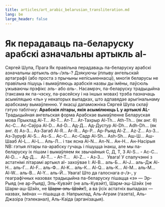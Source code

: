 ```yaml
---
title: articles/art_arabic_belarusian_transliteration.md 
lang: be
large_header: false
---
```



# Як перадаваць па-беларуску арабскі азначальны артыкль al-
Сяргей Шупа, Прага
Як правільна перадаваць па-беларуску арабскі азначальны артыкль
*аль-/эль-*? Дзякуючы ўплыву ангельскай артаграфіі (або проста з
прычыны непісьменнасці), многія беларусы не правільна пішуць і
вымаўляюць арабскія назвы ды імёны, паўсюль ужываючы прэфікс
*эль-* або *аль-*. Насамрэч, па-беларуску традыцыйна (таксама як
па-чэску, па-расейску і на іншых мовах) трэба пазначаць асыміляцыю
«ль» у некаторых выпадках, што адпавядае арыгінальнаму арабскаму
вымаўленню. У якасці дапаможніка Сяргей Шупа склаў гэтую
таблічку:
**Арабскія літары, якія асымілююць L у артыклі AL-**
Традыцыйная 
ангельская форма
Арабскае 
вымаўленне
Беларуская 
мова
Прыклад
Al-T…
At-T…
Ат-Т…
Ат-Тахрыр
Al-Th…
Ath-Th… (як анг. θ)
Ас-С…
Ас-Саўра
Al-D…
Ad-D…
Ад-Д…
Ад-Дустур
Al-Dh…
Adh-Dh… (як анг. ð)
Аз-З…
Аз-Загаб
Al-R…
Ar-R…
Ар-Р…
Ар-Рыяд
Al-Z…
Az-Z…
Аз-З…
Аз-Зуруфі
Al-S…
As-S…
Ас-С…
Ас-Садр
Al-Sh…
Ash-Sh…
Аш-Ш…
Аш-Шааб
Al-L…
Al-L…
Аль-Л…
і так ясна
Al-N…
An-N…
Ан-Н…
Ан-Насірыя
NB: гэтыя літары па-арабску гучаць і пішуцца інакш, але мы па-беларуску
іх пішам і вымаўляем як звычайныя С, Д, Т, З
Al-S…
\-
Ас-С…
 
Al-D…
\-
Ад-Д…
 
Al-T…
\-
Ат-Т…
 
Al-Z…
\-
Аз-З…
 
Увага\! У спалучэнні з астатнімі літарамі артыкл al- захоўвае l: 
Al-B… аль-Б… 
Al-J… аль-Дж 
Al-H… аль-Г… 
Al-F… аль-Ф… 
Al-K… аль-К… 
Al-Q… аль-К… 
Al-M… аль-М… 
Al-W… аль-В… 
Al-Y… аль-Й… 
Увага\! Што да галоснага *а-/э-*, у геаграфічных назовах традыцыйна
па-беларуску пішацца «э» — Эр-Рыяд (не ар-Рыяд), Эль-Кувэйт (не
аль-Кувэйт), Шарм-эш-Шэйх (не Шарм-аш-Шэйх, не ~~Шарм-эль-Шэйх~~\!),
а ва ўсіх астатніх выпадках — назвах, імёнах — пішацца *а*. Напрыклад,
Аль-Аграм (газета), Аль-Джазіра (тэлеканал), Аль-Каіда (арганізацыя).
